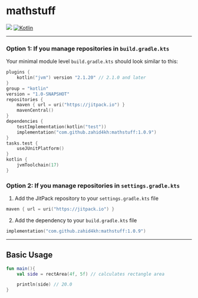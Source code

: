 # mathstuff

[![](https://jitpack.io/v/zahid4kh/mathstuff.svg)](https://jitpack.io/#zahid4kh/mathstuff) [![Kotlin](https://img.shields.io/badge/Kotlin-2.1.0-blue.svg?logo=kotlin)](https://kotlinlang.org/docs/releases.html#release-details)

---

### Option 1: If you manage repositories in `build.gradle.kts`

Your minimal module level `build.gradle.kts` should look similar to this:

```kotlin
plugins {
    kotlin("jvm") version "2.1.20" // 2.1.0 and later
}
group = "kotlin"
version = "1.0-SNAPSHOT"
repositories {
    maven { url = uri("https://jitpack.io") }
    mavenCentral()
}
dependencies {
    testImplementation(kotlin("test"))
    implementation("com.github.zahid4kh:mathstuff:1.0.9")
}
tasks.test {
    useJUnitPlatform()
}
kotlin {
    jvmToolchain(17)
}
```

### Option 2: If you manage repositories in `settings.gradle.kts`

1. Add the JitPack repository to your `settings.gradle.kts` file

```kotlin
maven { url = uri("https://jitpack.io") }
```

2. Add the dependency to your `build.gradle.kts` file

```kotlin
implementation("com.github.zahid4kh:mathstuff:1.0.9")
```

---

## Basic Usage

```kotlin
fun main(){
    val side = rectArea(4f, 5f) // calculates rectangle area

    println(side) // 20.0
}
```